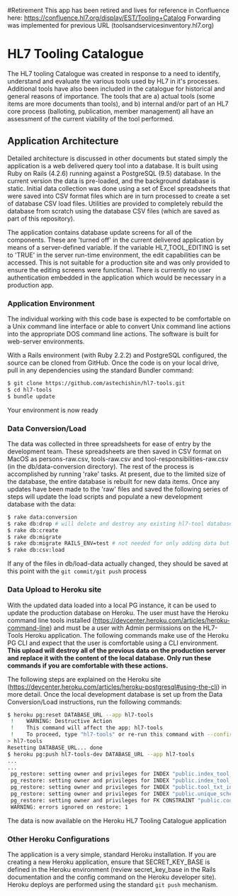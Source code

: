 #Retirement
This app has been retired and lives for reference in Confluence here: https://confluence.hl7.org/display/EST/Tooling+Catalog
Forwarding was implemented for previous URL (toolsandservicesinventory.hl7.org)

# HL7 Tooling Catalogue

The HL7 tooling Catalogue was created in response to a need to identify, understand and 
evaluate the various tools used by HL7 in it's processes. Additional tools have also been 
included in the catalogue for historical and general reasons of importance. The tools that
are a) actual tools (some items are more documents than tools), and b) internal and/or 
part of an HL7 core process (balloting, publication, member management) all have an assessment
of the current viability of the tool performed.

## Application Architecture

Detailed architecture is discussed in other documents but stated simply the application is a
web delivered query tool into a database. It is built using Ruby on Rails (4.2.6) 
running against a PostgreSQL (9.5) database. In the current version the data is pre-loaded,
and the background database is static. Initial data collection was done using a set of
Excel spreadsheets that were saved into CSV format files which are in turn processed to 
create a set of database CSV load files. Utilities are provided to completely rebuild the
database from scratch using the database CSV files (which are saved as part of this 
repository).

The application contains database update screens for all of the components. These are 
'turned off' in the current delivered application by means of a server-defined variable. 
If the variable HL7_TOOL_EDITING is set to 'TRUE' in the server run-time environment, the
edit capabilities can be accessed. This is not suitable for a production site and was only
provided to ensure the editing screens were functional. There is currently no user
authentication embedded in the application which would be necessary in a production app.

### Application Environment

The individual working with this code base is expected to be comfortable on a Unix command
line interface or able to convert Unix command line actions into the appropriate DOS
command line actions. The software is built for web-server environments.

With a Rails environment (with Ruby 2.2.2) and PostgreSQL configured, the source can be 
cloned from GitHub. Once the code is on your local drive, pull in any dependencies using 
the standard Bundler command:
```bash
$ git clone https://github.com/astechishin/hl7-tools.git
$ cd hl7-tools
$ bundle update
```
Your environment is now ready

### Data Conversion/Load

The data was collected in three spreadsheets for ease of entry by the development team. These
spreadsheets are then saved in CSV format on MacOS as persons-raw.csv, tools-raw.csv and 
tool-responsibilities-raw.csv (in the db/data-conversion directory). The rest of the process
is accomplished by running 'rake' tasks. At present, due to the limited size of the database,
the entire database is rebuilt for new data items. Once any updates have been made to the
'raw' files and saved the following series of steps will update the load scripts and 
populate a new development database with the data:

```bash
$ rake data:conversion
$ rake db:drop # will delete and destroy any existing hl7-tool databases
$ rake db:create
$ rake db:migrate
$ rake db:migrate RAILS_ENV=test # not needed for only adding data but useful for running tests
$ rake db:csv:load
```

If any of the files in db/load-data actually changed, they should be saved at this point 
with the `git commit/git push` process

### Data Upload to Heroku site

With the updated data loaded into a local PG instance, it can be used to update the 
production database on Heroku. The user must have the Heroku command line tools installed
(https://devcenter.heroku.com/articles/heroku-command-line) and must be a user with 
Admin permissions on the HL7-Tools Heroku application. The following commands make use of 
the Heroku PG CLI and expect that the user is comfortable using a CLI environment. **This 
upload will destroy all of the previous data on the production server and replace it with 
the content of the local database. Only run these commands if you are comfortable with 
these actions.**

The following steps are explained on the Heroku site (https://devcenter.heroku.com/articles/heroku-postgresql#using-the-cli) in more detail. Once the local development
database is set up from the Data Conversion/Load instructions, run the following commands:

```bash
$ heroku pg:reset DATABASE_URL --app hl7-tools
 !    WARNING: Destructive Action
 !    This command will affect the app: hl7-tools
 !    To proceed, type "hl7-tools" or re-run this command with --confirm hl7-tools
> hl7-tools
Resetting DATABASE_URL... done
$ heroku pg:push hl7-tools-dev DATABASE_URL --app hl7-tools
...
...
 pg_restore: setting owner and privileges for INDEX "public.index_tool_dependencies_on_tool_id_and_dependency_id"
 pg_restore: setting owner and privileges for INDEX "public.index_tool_people_on_tool_id_and_person_org_id"
 pg_restore: setting owner and privileges for INDEX "public.tool_txt_idx"
 pg_restore: setting owner and privileges for INDEX "public.unique_schema_migrations"
 pg_restore: setting owner and privileges for FK CONSTRAINT "public.code_values_parent_id_fkey"
 WARNING: errors ignored on restore: 1
```

The data is now available on the Heroku HL7 Tooling Catalogue application

### Other Heroku Configurations

The application is a very simple, standard Heroku installation. If you are creating a new 
Heroku application, ensure that SECRET_KEY_BASE is defined in the Heroku environment (review
secret_key_base in the Rails documentation and the config command on the Heroku developer site).
Heroku deploys are performed using the standard `git push` mechanism.
